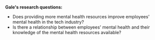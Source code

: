**Gale's research questions:**
- Does providing more mental health resources improve employees' mental health in the tech industry?
- Is there a relationship between employees' mental health and their knowledge of the mental health resources available?